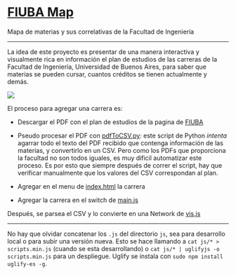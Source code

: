 # [FIUBA Map](https://fdelmazo.github.io/FIUBA-Map/)

Mapa de materias y sus correlativas de la Facultad de Ingeniería

---

La idea de este proyecto es presentar de una manera interactiva y visualmente rica en información el plan de estudios de las carreras de la Facultad de Ingeniería, Universidad de Buenos Aires, para saber que materias se pueden cursar, cuantos créditos se tienen actualmente y demás.

<a href='https://imgur.com/QkXbwFc'><img src='https://i.imgur.com/QkXbwFch.gif'></a>

El proceso para agregar una carrera es:

* Descargar el PDF con el plan de estudios de la pagina de [FIUBA](http://www.fi.uba.ar/es/grado)

* Pseudo procesar el PDF con [pdfToCSV.py](pdfToCSV.py): este script de Python *intenta* agarrar todo el texto del PDF recibido que contenga información de las materias, y convertirlo en un CSV. Pero como los PDFs que proporciona la facultad no son todos iguales, es muy dificil automatizar este proceso. Es por esto que siempre después de correr el script, hay que verificar manualmente que los valores del CSV correspondan al plan.

* Agregar en el menu de [index.html](index.html) la carrera

* Agregar la carrera en el switch de [main.js](scripts/main.js)

Después, se parsea el CSV y lo convierte en una Network de [vis.js](https://visjs.org/docs/network/)

---
 
No hay que olvidar concatenar los `.js` del directorio `js`, sea para desarrollo local o para subir una versión nueva. Esto se hace llamando a `cat js/* > scripts.min.js` (cuando se esta desarrollando) o `cat js/* | uglifyjs -o scripts.min.js` para un despliegue. Uglify se instala con `sudo npm install uglify-es -g`.